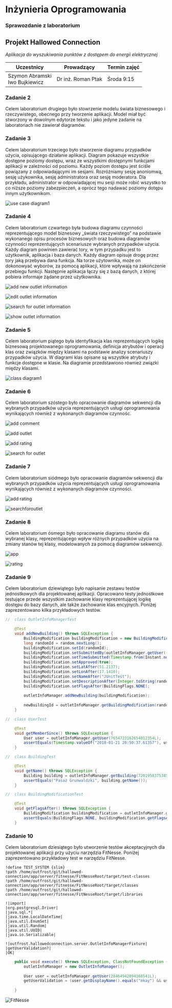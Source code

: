 # Inżynieria Oprogramowania
### Sprawozdanie z laboratorium

## Projekt Hallowed Connection
_Aplikacja do wyszukiwania punktów z dostępem do energii elektrycznej_

Uczestnicy							| Prowadzący			| Termin zajęć			
------------------------------------|-----------------------|-----------------------
Szymon Abramski<br />Iwo Bujkiewicz	| Dr inż. Roman Ptak	| Środa 9:15

### Zadanie 2

Celem laboratorium drugiego było stowrzenie modelu świata biznesowego i rzeczywistego, obecnego przy tworzenie aplikacji. Model miał być stworzony w dowolnym edytorze tekstu i jako jedyne zadanie na laboratoriach nie zawierał diagramów.

### Zadanie 3

Celem laboratorium trzeciego było stworzenie diagramu przypadków użycia, opisującego działanie aplikacji. Diagram pokazuje wszystkie dostępne poziomy dostępu, wraz ze wszystkimi dostępnymi funkcjami aplikacji w zależności od poziomu. Każdy poziom dostępu jest ściśle powiązany z odpowiadającymi im sesjami. Rozróżniamy sesję anoniomwą, sesję użykownika, sesję administratora oraz sesję moderatora. Dla przykładu, administrator w odpowiadającej mu sesji może robić wszystko to co niższe poziomy zabezpieczeń, a oprócz tego nadawać poziomy dotępu innym użytkownikom.

![use case diagram1](https://user-images.githubusercontent.com/26509284/35645250-8bae7f26-06cb-11e8-9c2f-5d54b2c88867.jpg)

### Zadanie 4

Celem laboratorium czwartego była budowa diagramu czynności reprezentującego model biznesowy „świata rzeczywistego” na podstawie
wykonanego opisu procesów biznesowych oraz budowa diagramów czynności reprezentujących scenariusze wybranych przypadków użycia.
Każdy diagram powinien zawierać tory, w tym przypadku jest to użytkownik, aplikacja i baza danych. Każdy diagram opisuje drogę przez tory
jaką przebywa dana funkcja. Na torze użytownika, może on dokonowyać wyborów, za pomocą aplikacji, które wpływają na zakończenie przebiegu funkcji. Następnie aplikacja łączy się z bazą danych, z której pobiera informaje żądane przez użytkownika.

![add new outlet information](https://user-images.githubusercontent.com/26509284/35645290-ac73a7a4-06cb-11e8-8c56-2925ad26f896.jpg)

![edit outlet information](https://user-images.githubusercontent.com/26509284/35645297-ae8a0574-06cb-11e8-9bf0-908eee46f882.jpg)

![search for outlet information](https://user-images.githubusercontent.com/26509284/35645300-b0bbbaae-06cb-11e8-961c-38535c004fe9.jpg)

![show outlet information](https://user-images.githubusercontent.com/26509284/35645304-b38754a0-06cb-11e8-91bb-15cf35802a56.jpg)

### Zadanie 5

Celem laboratorium piątego była identyfikacja klas reprezentujących logikę biznesową projektowanego oprogramowania, definicja atrybutów i
operacji klas oraz związków między klasami na podstawie analizy scenariuszy przypadków użycia. W diagrami klas opisane są wszystkie atrybuty i funkcje dostępne w klasie. Na diagramie przedstawiono również związki między klasami.

![class diagram1](https://user-images.githubusercontent.com/26509284/35645338-c6006072-06cb-11e8-9523-1e915aab18c6.jpg)

<div class="page-break"></div>

### Zadanie 6

Celem laboratorium szóstego było opracowanie diagramów sekwencji dla wybranych przypadków użycia reprezentujących usługi oprogramowania wynikających również z wykonanych diagramów czynnośc.

![add comment](https://user-images.githubusercontent.com/26509284/35645369-d9305c2e-06cb-11e8-94ee-6e9a928e0d3a.jpg)

![add outlet](https://user-images.githubusercontent.com/26509284/35645372-d9f78a92-06cb-11e8-8e05-08a063630648.jpg)

![add rating](https://user-images.githubusercontent.com/26509284/35645373-da2771c6-06cb-11e8-9516-2c78b2ecbd44.jpg)

![search for outlet](https://user-images.githubusercontent.com/26509284/35645374-daa2eb12-06cb-11e8-9f75-ea3304ffb692.jpg)

<div class="page-break"></div>

### Zadanie 7

Celem laboratorium siódmego było opracowanie diagramów sekwencji dla wybranych przypadków użycia reprezentujących usługi
oprogramowania wynikających również z wykonanych diagramów czynności.

![add rating](https://user-images.githubusercontent.com/26509284/35645398-f0d766b0-06cb-11e8-8105-b709ebdfd665.jpg)

![searchforoutlet](https://user-images.githubusercontent.com/26509284/35645400-f1f62630-06cb-11e8-9ed5-a64f62ba850e.jpg)

### Zadanie 8

Celem laboratorium ósmego było opracowanie diagramu stanów dla wybranej klasy, reprezentującego wpływ różnych przypadków użycia na
zmiany stanów tej klasy, modelowanych za pomocą diagramów sekwencji.

![app](https://user-images.githubusercontent.com/26509284/35645427-0b0a5e84-06cc-11e8-8877-86b2329a00c2.jpg)

![rating](https://user-images.githubusercontent.com/26509284/35645428-0d0503ba-06cc-11e8-87a5-3b75389586cc.jpg)

<div class="page-break"></div>

### Zadanie 9

Celem laboratorium dziewiątego było napisanie zestawu testów jednostkowych dla projektowanej aplikacji. Opracowano testy jednostkowe testujące przede wszystkim zachowanie klasy reprezentującej logikę dostępu do bazy danych, ale także zachowanie klas encyjnych. Poniżej zaprezentowano kilka przykładowych testów.

```Java
//	class OutletInfoManagerTest

	@Test
	void addNewBuilding() throws SQLException {
		BuildingModification buildingModification = new BuildingModification();
		long randomId = random.nextLong();
		buildingModification.setId(randomId);
		buildingModification.setSubmittedBy(outletInfoManager.getUser(-19248712047002142L));
		buildingModification.setTimeSubmitted(Timestamp.from(Instant.now()));
		buildingModification.setApproved(true);
		buildingModification.setLatAfter(51.2137);
		buildingModification.setLonAfter(17.1410);
		buildingModification.setNameAfter("JUnitTest");
		buildingModification.setDescriptionAfter(Integer.toString(random.nextInt()));
		buildingModification.setFlagsAfter(BuildingFlags.NONE);
		
		outletInfoManager.addNewBuilding(buildingModification);
		
		newBuildingId = outletInfoManager.getBuildingModification(randomId).getBuilding().getId();
	}
```

```Java
//	class UserTest

	@Test
	void getMemberSince() throws SQLException {
		User user = outletInfoManager.getUser(7654723162654012354L);
		assertEquals(Timestamp.valueOf("2018-01-21 20:50:37.61357"), user.getMemberSince());
	}
```

```Java
//	class BuildingTest

	@Test
	void getName() throws SQLException {
		Building building = outletInfoManager.getBuilding(720195837538547236L);
		assertEquals("Pasaż Grunwaldzki", building.getName());
	}
```

```Java
//	class BuildingModificationTest

	@Test
	void getFlagsAfter() throws SQLException {
		BuildingModification buildingModification = outletInfoManager.getBuildingModification(9847211560751L);
		assertEquals(BuildingFlags.NONE, buildingModification.getFlagsAfter());
	}
```

### Zadanie 10

Celem laboratorium dziesiątego było utworzenie testów akceptacyjnych dla projektowanej aplikacji przy użyciu narzędzia FitNesse. Poniżej zaprezentowano przykładowy test w narzędziu FitNesse.

<div class="page-break"></div>

```FitNesse
!define TEST_SYSTEM {slim}
!path /home/outfrost/git/hallowed-connection/app/server/fitnesse/FitNesseRoot/target/test-classes
!path /home/outfrost/git/hallowed-connection/app/server/fitnesse/FitNesseRoot/target/classes
!path /home/outfrost/git/hallowed-connection/app/server/fitnesse/FitNesseRoot/target/libraries

!|import|
|org.postgresql.Driver|
|java.sql.*|
|java.time.LocalDateTime|
|java.util.EnumSet|
|java.util.Random|
|java.util.UUID|
|java.io.Serializable|

!|outfrost.hallowedconnection.server.OutletInfoManagerFixture|
|getUserValidation?|
|OK|
```

```Java
	public void execute() throws SQLException, ClassNotFoundException {
		outletInfoManager = new OutletInfoManager();
		
		User user = outletInfoManager.getUser(28464942894168541L);
		getUserValidation = (user.getDisplayName().equals("mkay") && user.getAccessLevel() == UserAccessLevel.REGISTERED && user.getEmail().equals("idontknow@thispersonsemail.com")) ? "OK" : "FAIL";
		
	}
```

![FitNesse](screenshots/fitnesse.png)
